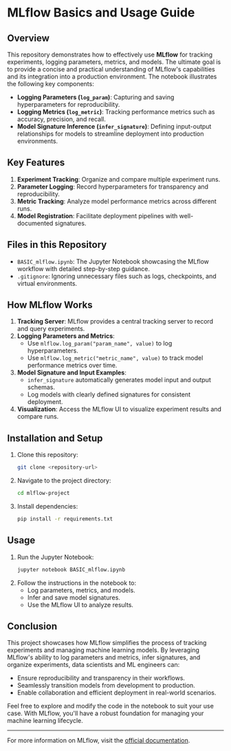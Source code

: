 # MLflow Basics and Usage Guide

## Overview
This repository demonstrates how to effectively use **MLflow** for tracking experiments, logging parameters, metrics, and models. The ultimate goal is to provide a concise and practical understanding of MLflow's capabilities and its integration into a production environment. The notebook illustrates the following key components:

- **Logging Parameters (`log_param`)**: Capturing and saving hyperparameters for reproducibility.
- **Logging Metrics (`log_metric`)**: Tracking performance metrics such as accuracy, precision, and recall.
- **Model Signature Inference (`infer_signature`)**: Defining input-output relationships for models to streamline deployment into production environments.

## Key Features
1. **Experiment Tracking**: Organize and compare multiple experiment runs.
2. **Parameter Logging**: Record hyperparameters for transparency and reproducibility.
3. **Metric Tracking**: Analyze model performance metrics across different runs.
4. **Model Registration**: Facilitate deployment pipelines with well-documented signatures.

## Files in this Repository
- `BASIC_mlflow.ipynb`: The Jupyter Notebook showcasing the MLflow workflow with detailed step-by-step guidance.
- `.gitignore`: Ignoring unnecessary files such as logs, checkpoints, and virtual environments.

## How MLflow Works
1. **Tracking Server**: MLflow provides a central tracking server to record and query experiments.
2. **Logging Parameters and Metrics**:
   - Use `mlflow.log_param("param_name", value)` to log hyperparameters.
   - Use `mlflow.log_metric("metric_name", value)` to track model performance metrics over time.
3. **Model Signature and Input Examples**:
   - `infer_signature` automatically generates model input and output schemas.
   - Log models with clearly defined signatures for consistent deployment.
4. **Visualization**: Access the MLflow UI to visualize experiment results and compare runs.

## Installation and Setup
1. Clone this repository:
   ```bash
   git clone <repository-url>
   ```
2. Navigate to the project directory:
   ```bash
   cd mlflow-project
   ```
3. Install dependencies:
   ```bash
   pip install -r requirements.txt
   ```

## Usage
1. Run the Jupyter Notebook:
   ```bash
   jupyter notebook BASIC_mlflow.ipynb
   ```
2. Follow the instructions in the notebook to:
   - Log parameters, metrics, and models.
   - Infer and save model signatures.
   - Use the MLflow UI to analyze results.

## Conclusion
This project showcases how MLflow simplifies the process of tracking experiments and managing machine learning models. By leveraging MLflow's ability to log parameters and metrics, infer signatures, and organize experiments, data scientists and ML engineers can:

- Ensure reproducibility and transparency in their workflows.
- Seamlessly transition models from development to production.
- Enable collaboration and efficient deployment in real-world scenarios.

Feel free to explore and modify the code in the notebook to suit your use case. With MLflow, you'll have a robust foundation for managing your machine learning lifecycle.

---

For more information on MLflow, visit the [official documentation](https://www.mlflow.org/docs/latest/index.html).
